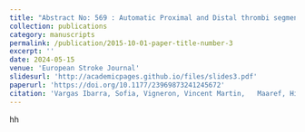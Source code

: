 ```yaml
---
title: "Abstract No: 569 : Automatic Proximal and Distal thrombi segmentation"
collection: publications
category: manuscripts
permalink: /publication/2015-10-01-paper-title-number-3
excerpt: ''
date: 2024-05-15
venue: 'European Stroke Journal'
slidesurl: 'http://academicpages.github.io/files/slides3.pdf'
paperurl: 'https://doi.org/10.1177/23969873241245672'
citation: 'Vargas Ibarra, Sofia, Vigneron, Vincent Martin,   Maaref, Hichem, Chausson, Nicolas, Lhermitte, Yann, Smadja, Didier,  Garcia-Salicetti, Sonia. (2024). Abstract No: 569 : Automatic Proximal and Distal thrombi segmentation. <i>10th European Stroke Organisation Conference Abstracts – 15-17 May 2024, Basel, Switzerlandh</i>'
---
```


hh
